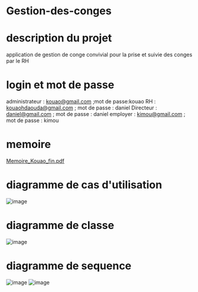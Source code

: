 
# Gestion-des-conges

# description du projet 

application de gestion de conge convivial pour la prise et suivie des conges par le RH

# login et mot de passe 

administrateur : kouao@gmail.com ;mot de passe:kouao
RH : kouaohdaouda@gmail.com ; mot de passe : daniel
Directeur : daniel@gmail.com ; mot de passe : daniel
employer :  	kimou@gmail.com ; mot de passe : kimou


# memoire
[Memoire_Kouao_fin.pdf](https://github.com/user-attachments/files/21035081/Memoire_Kouao_fin.pdf)


# diagramme de cas d'utilisation
![image](https://github.com/user-attachments/assets/0c5ea71a-b89e-4402-adfb-dd4ab1a42702)

# diagramme de classe
![image](https://github.com/user-attachments/assets/52e4dadd-6ad4-4289-a68d-f38031d077ad)

# diagramme de sequence
![image](https://github.com/user-attachments/assets/f4f0c14b-0a8a-41c6-aa1c-a60ba7143dac)
![image](https://github.com/user-attachments/assets/3bcd8e0e-82c4-4474-8aa7-125eced22001)



















